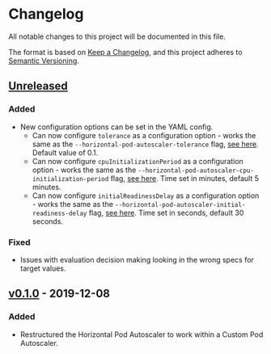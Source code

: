 # Changelog
All notable changes to this project will be documented in this file.

The format is based on [Keep a Changelog](https://keepachangelog.com/en/1.0.0/),
and this project adheres to [Semantic Versioning](https://semver.org/spec/v2.0.0.html).

## [Unreleased]
### Added
- New configuration options can be set in the YAML config.
    - Can now configure `tolerance` as a configuration option - works the same as the `--horizontal-pod-autoscaler-tolerance` flag, [see here](https://kubernetes.io/docs/tasks/run-application/horizontal-pod-autoscale/). Default value of 0.1.
    - Can now configure `cpuInitializationPeriod` as a configuration option - works the same as the `--horizontal-pod-autoscaler-cpu-initialization-period` flag, [see here](https://kubernetes.io/docs/tasks/run-application/horizontal-pod-autoscale/). Time set in minutes, default 5 minutes.
    - Can now configure `initialReadinessDelay` as a configuration option - works the same as the `--horizontal-pod-autoscaler-initial-readiness-delay` flag, [see here](https://kubernetes.io/docs/tasks/run-application/horizontal-pod-autoscale/). Time set in seconds, default 30 seconds.
### Fixed
- Issues with evaluation decision making looking in the wrong specs for target values.

## [v0.1.0] - 2019-12-08
### Added
- Restructured the Horizontal Pod Autoscaler to work within a Custom Pod Autoscaler.

[Unreleased]: https://github.com/jthomperoo/horizontal-pod-autoscaler/compare/v0.1.0...HEAD
[v0.1.0]: https://github.com/jthomperoo/horizontal-pod-autoscaler/releases/tag/v0.1.0